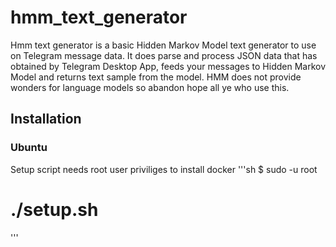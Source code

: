 # hmm_text_generator

Hmm text generator is a basic Hidden Markov Model text generator to use on Telegram message data. It does parse and process JSON data that has obtained by Telegram Desktop App, feeds your messages to Hidden Markov Model and returns text sample from the model.
HMM does not provide wonders for language models so abandon hope all ye who use this.

## Installation
### Ubuntu
Setup script needs root user priviliges to install docker
'''sh
$ sudo -u root
# ./setup.sh
'''
